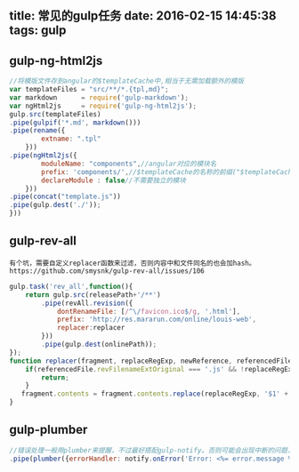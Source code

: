 title: 常见的gulp任务
date: 2016-02-15 14:45:38
tags: gulp
---
##  gulp-ng-html2js
```js
//将模版文件存到angular的$templateCache中,相当于无需加载额外的模版
var templateFiles = "src/**/*.{tpl,md}";
var markdown      = require('gulp-markdown');
var ngHtml2js     = require('gulp-ng-html2js');
gulp.src(templateFiles)
.pipe(gulpif('*.md', markdown()))
.pipe(rename({
        extname: ".tpl"
    }))
.pipe(ngHtml2js({
        moduleName: "components",//angular对应的模块名
        prefix: 'components/',//$templateCache的名称的前缀("$templateCache.put(prefix)")
        declareModule : false//不需要独立的模块
    }))
.pipe(concat("template.js"))
.pipe(gulp.dest('./'));
}))
```


## gulp-rev-all
    有个坑，需要自定义replacer函数来过滤，否则内容中和文件同名的也会加hash。
    https://github.com/smysnk/gulp-rev-all/issues/106
```js
gulp.task('rev_all',function(){
    return gulp.src(releasePath+'/**')
        .pipe(revAll.revision({
            dontRenameFile: [/^\/favicon.ico$/g, '.html'],
            prefix: 'http://res.mararun.com/online/louis-web',
            replacer:replacer
        }))
        .pipe(gulp.dest(onlinePath));
});
function replacer(fragment, replaceRegExp, newReference, referencedFile) {
    if(referencedFile.revFilenameExtOriginal === '.js' && !replaceRegExp.toString().match(/\.js/)){
        return;
    }
   fragment.contents = fragment.contents.replace(replaceRegExp, '$1' + newReference + '$3$4');
}

```


## gulp-plumber

```js
//错误处理一般用plumber来提醒，不过最好搭配gulp-notify。否则可能会出现中断的问题，加上这个就没有问题了。
.pipe(plumber({errorHandler: notify.onError('Error: <%= error.message %>')}))

```

